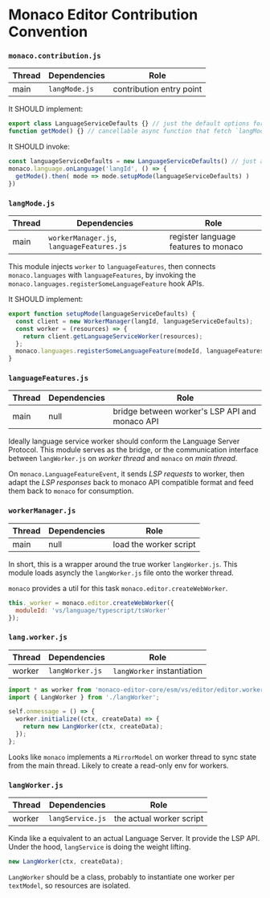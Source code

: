 # Monaco Editor Contribution Convention

### `monaco.contribution.js`

| Thread | Dependencies | Role |
|-|-|-|
| main | `langMode.js` | contribution entry point |


It SHOULD implement:
```js
export class LanguageServiceDefaults {} // just the default options for LanguageService to reference
function getMode() {} // cancellable async function that fetch `langMode` module
```

It SHOULD invoke:
```js
const languageServiceDefaults = new LanguageServiceDefaults() // just a set of default options
monaco.language.onLanguage('langId', () => {
  getMode().then( mode => mode.setupMode(languageServiceDefaults) )
})
```

### `langMode.js`

| Thread | Dependencies | Role |
|-|-|-|
| main | `workerManager.js`, `languageFeatures.js` | register language features to monaco |

This module injects `worker` to `languageFeatures`, then connects `monaco.languages` with `languageFeatures`, by invoking the `monaco.languages.registerSomeLanguageFeature` hook APIs.

It SHOULD implement:
```js
export function setupMode(languageServiceDefaults) {
  const client = new WorkerManager(langId, languageServiceDefaults);
  const worker = (resources) => {
    return client.getLanguageServiceWorker(resources);
  };
  monaco.languages.registerSomeLanguageFeature(modeId, languageFeatures.someFeature(worker));
}
```

### `languageFeatures.js`

| Thread | Dependencies | Role |
|-|-|-|
| main | null | bridge between worker's LSP API and monaco API |

Ideally language service worker should conform the Language Server Protocol. This module serves as the bridge, or the communication interface between `langWorker.js` on *worker thread* and `monaco` on *main thread*.

On `monaco.LanguageFeatureEvent`, it sends *LSP requests* to worker, then adapt the *LSP responses* back to monaco API compatible format and feed them back to `monaco` for consumption.


### `workerManager.js`

| Thread | Dependencies | Role |
|-|-|-|
| main | null | load the worker script |

In short, this is a wrapper around the true worker `langWorker.js`. This module loads asyncly the `langWorker.js` file onto the worker thread. 

`monaco` provides a util for this task `monaco.editor.createWebWorker`.

```js
this._worker = monaco.editor.createWebWorker({
  moduleId: 'vs/language/typescript/tsWorker'
});
```

### `lang.worker.js`

| Thread | Dependencies | Role |
|-|-|-|
| worker | `langWorker.js` | `langWorker` instantiation |

```js
import * as worker from 'monaco-editor-core/esm/vs/editor/editor.worker';
import { LangWorker } from './langWorker';

self.onmessage = () => {
  worker.initialize((ctx, createData) => {
    return new LangWorker(ctx, createData);
  });
};
```

Looks like `monaco` implements a `MirrorModel` on worker thread to sync state from the main thread. Likely to create a read-only env for workers.


### `langWorker.js`

| Thread | Dependencies | Role |
|-|-|-|
| worker | `langService.js` | the actual worker script |

Kinda like a equivalent to an actual Language Server. It provide the LSP API. Under the hood, `langService` is doing the weight lifting.

```js
new LangWorker(ctx, createData);
```

`LangWorker` should be a class, probably to instantiate one worker per `textModel`, so resources are isolated.
